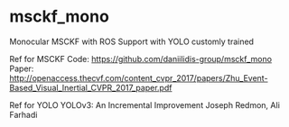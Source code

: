# msckf_mono
Monocular MSCKF with ROS Support with YOLO customly trained

Ref for MSCKF
Code: https://github.com/daniilidis-group/msckf_mono
Paper: http://openaccess.thecvf.com/content_cvpr_2017/papers/Zhu_Event-Based_Visual_Inertial_CVPR_2017_paper.pdf

Ref for YOLO 
YOLOv3: An Incremental Improvement
Joseph Redmon, Ali Farhadi
